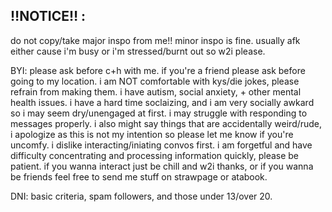 ## ‼️NOTICE‼️ :
do not copy/take major inspo from me!! minor inspo is fine. usually afk either cause i'm busy or i'm stressed/burnt out so w2i please.

BYI: please ask before c+h with me. if you're a friend please ask before going to my location. i am NOT comfortable with kys/die jokes, please refrain from making them. i have autism, social anxiety, + other mental health issues. i have a hard time soclaizing, and i am very socially awkard so i may seem dry/unengaged at first. i may struggle with responding to messages properly. i also might say things that are accidentally weird/rude, i apologize as this is not my intention so please let me know if you're uncomfy. i dislike interacting/iniating convos first. i am forgetful and have difficulty concentrating and processing information quickly, please be patient. if you wanna interact just be chill and w2i thanks, or if you wanna be friends feel free to send me stuff on strawpage or atabook.

DNI: basic criteria, spam followers, and those under 13/over 20.


